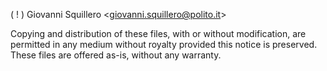 ( ! ) Giovanni Squillero <[giovanni.squillero@polito.it](mailto:giovanni.squillero@polito.it)>

Copying and distribution of these files, with or without modification, are permitted in any medium without royalty provided this notice is preserved. These files are offered as-is, without any warranty.
